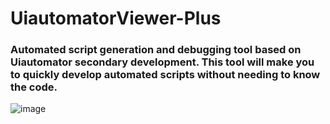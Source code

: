 # UiautomatorViewer-Plus
### Automated script generation and debugging tool based on Uiautomator secondary development. This tool will make you to quickly develop automated scripts without needing to know the code.
![image](https://github.com/user-attachments/assets/0662050a-6845-4e93-a8c8-3da635dd6db2)

